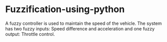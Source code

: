 # Fuzzification-using-python
A fuzzy controller is used to maintain the speed of the vehicle. The system has two fuzzy inputs: Speed difference and acceleration and one fuzzy output: Throttle control.
